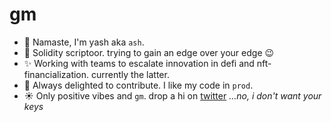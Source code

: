 # gm
- 🙇 Namaste, I'm yash aka `ash`.
- 📜 Solidity scriptoor. trying to gain an edge over your edge :wink:
- ✨ Working with teams to escalate innovation in defi and nft-financialization. currently the latter.
- 🤝 Always delighted to contribute. I like my code in `prod`.
- ☀️ Only positive vibes and `gm`. drop a hi on [twitter](https://twitter.com/mehtamask) _...no, i don't want your keys_

<!---
aster2709/aster2709 is a ✨ special ✨ repositose its `README.md` (this file) appears on your GitHub profile.
You can click the Preview link to take a look at your changes.
--->
